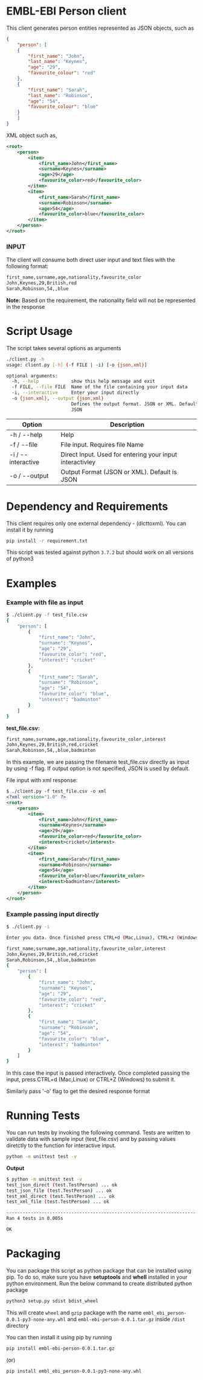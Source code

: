 # EMBL-EBI Person client

This client generates person entities represented as JSON objects, such as
```json
{
    "person": [
    {
        "first_name": "John",
        "last_name": "Keynes",
        "age": "29",
        "favourite_colour": "red"
    },
    {
        "first_name": "Sarah",
        "last_name": "Robinson",
        "age": "54",
        "favourite_colour": "blue"
    }
    ]
}
```

XML object such as,
```xml
<root>
	<person>
		<item>
			<first_name>John</first_name>
			<surname>Keynes</surname>
			<age>29</age>
			<favourite_color>red</favourite_color>
		</item>
		<item>
			<first_name>Sarah</first_name>
			<surname>Robinson</surname>
			<age>54</age>
			<favourite_color>blue</favourite_color>
		</item>
	</person>
</root>
```
### INPUT
The client will consume both direct user input and text files with the following format:
```sh
first_name,surname,age,nationality,favourite_color
John,Keynes,29,British,red
Sarah,Robinson,54,,blue
```
**Note:**
Based on the requirement, the nationality field will not be represented in the response


# Script Usage
The script takes several options as arguments
```sh
./client.py -h
usage: client.py [-h] (-f FILE | -i) [-o {json,xml}]

optional arguments:
  -h, --help            show this help message and exit
  -f FILE, --file FILE  Name of the file containing your input data
  -i, --interactive     Enter your input directly
  -o {json,xml}, --output {json,xml}
                        Defines the output format. JSON or XML. Default is
                        JSON
```
| Option | Description |
| ------ | ------ |
| -h / --help| Help |
| -f / --file | File input. Requires file Name |
| -i / --interactive | Direct Input. Used for entering your input interactivley |
| -o / --output | Output Format (JSON or XML). Default is JSON |

# Dependency and Requirements
This client requires only one external dependency - (dicttoxml). You can install it by running
```sh
pip install -r requirement.txt
```
This script was tested against python `3.7.2` but should work on all versions of python3

# Examples
### Example with file as input 
```sh
$ ./client.py -f test_file.csv
{
    "person": [
        {
            "first_name": "John",
            "surname": "Keynes",
            "age": "29",
            "favourite_color": "red",
            "interest": "cricket"
        },
        {
            "first_name": "Sarah",
            "surname": "Robinson",
            "age": "54",
            "favourite_color": "blue",
            "interest": "badminton"
        }
    ]
}
```
**test_file.csv:**
```sh
first_name,surname,age,nationality,favourite_color,interest
John,Keynes,29,British,red,cricket
Sarah,Robinson,54,,blue,badminton
```
In this example, we are passing the filename test_file.csv directly as input by using -f flag. If output option is not specified, JSON is used by default.

File input with xml response:
```xml
$ ./client.py -f test_file.csv -o xml
<?xml version="1.0" ?>
<root>
	<person>
		<item>
			<first_name>John</first_name>
			<surname>Keynes</surname>
			<age>29</age>
			<favourite_color>red</favourite_color>
			<interest>cricket</interest>
		</item>
		<item>
			<first_name>Sarah</first_name>
			<surname>Robinson</surname>
			<age>54</age>
			<favourite_color>blue</favourite_color>
			<interest>badminton</interest>
		</item>
	</person>
</root>
```

### Example passing input directly
```sh
$ ./client.py -i

Enter you data. Once finished press CTRL+d (Mac,Linux), CTRL+z (Windows)

first_name,surname,age,nationality,favourite_color,interest
John,Keynes,29,British,red,cricket
Sarah,Robinson,54,,blue,badminton
{
    "person": [
        {
            "first_name": "John",
            "surname": "Keynes",
            "age": "29",
            "favourite_color": "red",
            "interest": "cricket"
        },
        {
            "first_name": "Sarah",
            "surname": "Robinson",
            "age": "54",
            "favourite_color": "blue",
            "interest": "badminton"
        }
    ]
}
```
In this case the input is passed interactively. Once completed passing the input, press CTRL+d (Mac,Linux) or CTRL+Z (Windows) to submit it.

Similarly pass '-o' flag to get the desired response format

# Running Tests
You can run tests by invoking the following command. Tests are written to validate data with sample input (test_file.csv) and by passing values diretctly to the function for interactive input.
```sh
python -m unittest test -v
```
**Output**
```sh
$ python -m unittest test -v
test_json_direct (test.TestPerson) ... ok
test_json_file (test.TestPerson) ... ok
test_xml_direct (test.TestPerson) ... ok
test_xml_file (test.TestPerson) ... ok

----------------------------------------------------------------------
Ran 4 tests in 0.005s

OK
```

# Packaging
You can package this script as python package that can be installed using pip. To do so, make sure you have **setuptools** and **whell** installed in your python environment. 
Run the below command to create distributed python package
```sh
python3 setup.py sdist bdist_wheel
```
This will create `wheel` and `gzip` package with the name `embl_ebi_person-0.0.1-py3-none-any.whl` and `embl-ebi-person-0.0.1.tar.gz` inside `/dist` directory

You can then install it using pip by running
```sh
pip install embl-ebi-person-0.0.1.tar.gz
```
(or)
```sh
pip install embl_ebi_person-0.0.1-py3-none-any.whl
```

